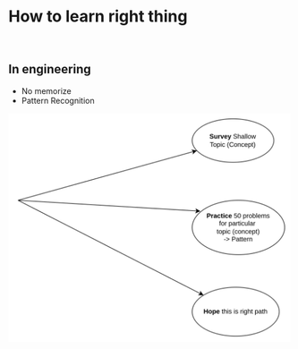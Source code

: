 # How to learn right thing
<br>

## In engineering
+ No memorize
+ Pattern Recognition

<img src="img_3.png" alt="Image" width="1036">

